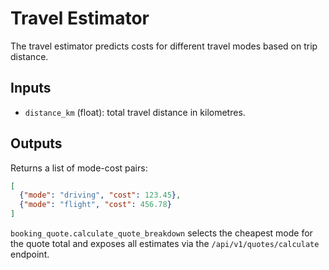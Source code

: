 # Travel Estimator

The travel estimator predicts costs for different travel modes based on trip distance.

## Inputs
- `distance_km` (float): total travel distance in kilometres.

## Outputs
Returns a list of mode-cost pairs:

```json
[
  {"mode": "driving", "cost": 123.45},
  {"mode": "flight", "cost": 456.78}
]
```

`booking_quote.calculate_quote_breakdown` selects the cheapest mode for the quote total and exposes all estimates via the `/api/v1/quotes/calculate` endpoint.

